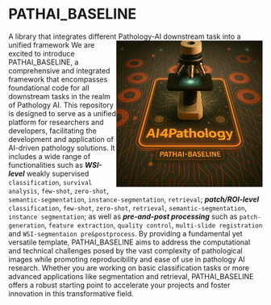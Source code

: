 # PATHAI_BASELINE
A library that integrates different Pathology-AI downstream task into a unified framework
<img src="https://github.com/lingxitong/PATHAI_BASELINE/blob/main/PATHAI_Logo.png"  width="290px" align="right" />
We are excited to introduce PATHAI_BASELINE, a comprehensive and integrated framework that encompasses foundational code for all downstream tasks in the realm of Pathology AI. This repository is designed to serve as a unified platform for researchers and developers, facilitating the development and application of AI-driven pathology solutions. It includes a wide range of functionalities such as ***WSI-level*** weakly supervised `classification`, `survival analysis`, `few-shot`, `zero-shot`, `semantic-segmentation`, `instance-segmentation`, `retrieval`; ***patch/ROI-level*** `classification`, `few-shot`, `zero-shot`, `retrieval`, `semantic-segmentation`, `instance segmentation`; as well as ***pre-and-post processing*** such as `patch-generation`, `feature extraction`, `quality control`, `multi-slide registration` and `WSI-segmentaion pre&postprocess`. By providing a fundamental yet versatile template, PATHAI_BASELINE aims to address the computational and technical challenges posed by the vast complexity of pathological images while promoting reproducibility and ease of use in pathology AI research. Whether you are working on basic classification tasks or more advanced applications like segmentation and retrieval, PATHAI_BASELINE offers a robust starting point to accelerate your projects and foster innovation in this transformative field.
